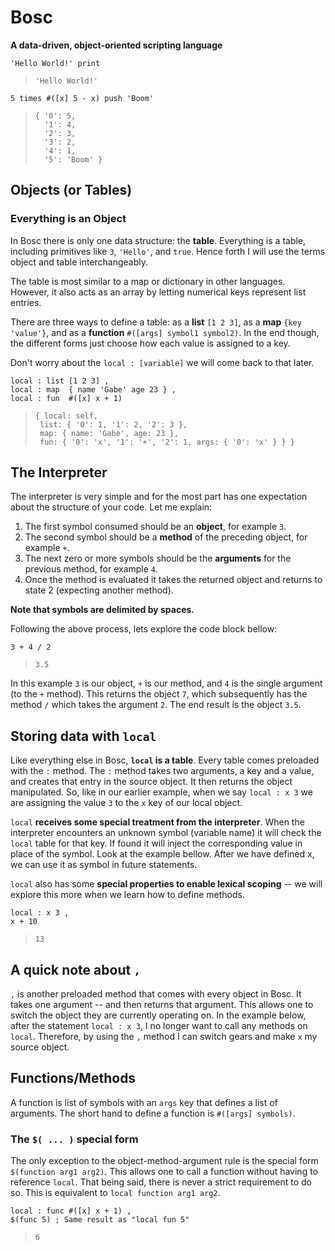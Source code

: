 # Bosc

**A data-driven, object-oriented scripting language**

```
'Hello World!' print
```

> ```
> 'Hello World!'
> ```

```
5 times #([x] 5 - x) push 'Boom'
```

> ```
> { '0': 5,
>   '1': 4,
>   '2': 3,
>   '3': 2,
>   '4': 1,
>   '5': 'Boom' }
> ```

## Objects (or Tables)

### Everything is an Object

In Bosc there is only one data structure: the **table**. Everything is a table,
including primitives like `3`, `'Hello'`, and `true`. Hence forth I will use the
terms object and table interchangeably.

The table is most similar to a map or dictionary in other languages. However, it
also acts as an array by letting numerical keys represent list entries.

There are three ways to define a table: as a **list** `[1 2 3]`, as a **map**
`{key 'value'}`, and as a **function** `#([args] symbol1 symbol2)`. In the end
though, the different forms just choose how each value is assigned to a key.

Don't worry about the `local : [variable]` we will come back to that later.

```
local : list [1 2 3] ,
local : map  { name 'Gabe' age 23 } ,
local : fun  #([x] x + 1)
```

> ```
> { local: self,
>  list: { '0': 1, '1': 2, '2': 3 },
>  map: { name: 'Gabe', age: 23 },
>  fun: { '0': 'x', '1': '+', '2': 1, args: { '0': 'x' } } }
> ```

## The Interpreter

The interpreter is very simple and for the most part has one expectation about
the structure of your code. Let me explain:

1. The first symbol consumed should be an **object**, for example `3`.
2. The second symbol should be a **method** of the preceding object, for example
   `+`.
3. The next zero or more symbols should be the **arguments** for the previous
   method, for example `4`.
4. Once the method is evaluated it takes the returned object and returns to
   state 2 (expecting another method).

**Note that symbols are delimited by spaces.**

Following the above process, lets explore the code block bellow:

```
3 + 4 / 2
```

> ```
> 3.5
> ```

In this example `3` is our object, `+` is our method, and `4` is the single
argument (to the `+` method). This returns the object `7`, which subsequently
has the method `/` which takes the argument `2`. The end result is the object
`3.5`.

## Storing data with `local`

Like everything else in Bosc, **`local` is a table**. Every table comes
preloaded with the `:` method. The `:` method takes two arguments, a key and a
value, and creates that entry in the source object. It then returns the object
manipulated. So, like in our earlier example, when we say `local : x 3` we are
assigning the value `3` to the `x` key of our local object.

`local` **receives some special treatment from the interpreter**. When the
interpreter encounters an unknown symbol (variable name) it will check the
`local` table for that key. If found it will inject the corresponding value in
place of the symbol. Look at the example bellow. After we have defined x, we can
use it as symbol in future statements.

`local` also has some **special properties to enable lexical scoping** -- we
will explore this more when we learn how to define methods.

```
local : x 3 ,
x + 10
```

> ```
> 13
> ```

## A quick note about `,`

`,` is another preloaded method that comes with every object in Bosc. It takes
one argument -- and then returns that argument. This allows one to switch the
object they are currently operating on. In the example below, after the
statement `local : x 3`, I no longer want to call any methods on `local`.
Therefore, by using the `,` method I can switch gears and make `x` my source
object.

## Functions/Methods

A function is list of symbols with an `args` key that defines a list of
arguments. The short hand to define a function is `#([args] symbols)`.

### The `$( ... )` special form

The only exception to the object-method-argument rule is the special form
`$(function arg1 arg2)`. This allows one to call a function without having to
reference `local`. That being said, there is never a strict requirement to do
so. This is equivalent to `local function arg1 arg2`.

```
local : func #([x] x + 1) ,
$(func 5) ; Same result as "local fun 5"
```

> ```
> 6
> ```
